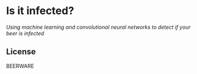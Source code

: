 # Is it infected?

*Using machine learning and convolutional neural networks to detect if your beer is infected*

## License

BEERWARE